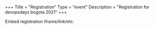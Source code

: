 +++
Title = "Registration"
Type = "event"
Description = "Registration for devopsdays bogota 2021"
+++

<div style="width:100%; text-align:left;">

Embed registration iframe/link/etc.
</div></div>
</div>
